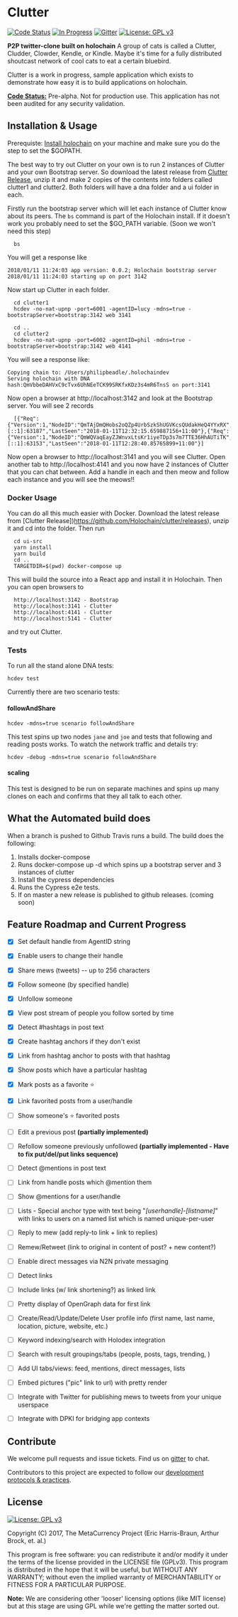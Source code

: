 # Clutter

[![Code Status](https://img.shields.io/badge/Code-Pre--Alpha-orange.svg)](https://github.com/Holochain/clutter#feature-roadmap-and-current-progress)
[![In Progress](https://img.shields.io/waffle/label/Holochain/clutter/in%20progress.svg)](http://waffle.io/Holochain/clutter)
[![Gitter](https://badges.gitter.im/metacurrency/holochain.svg)](https://gitter.im/metacurrency/holochain?utm_source=badge&utm_medium=badge&utm_campaign=pr-badge&utm_content=body_badge)
[![License: GPL v3](https://img.shields.io/badge/License-GPL%20v3-blue.svg)](http://www.gnu.org/licenses/gpl-3.0)

**P2P twitter-clone built on holochain**
A group of cats is called a Clutter, Cludder, Clowder, Kendle, or Kindle. Maybe it's time for a fully distributed shoutcast network of cool cats to eat a certain bluebird.

Clutter is a work in progress, sample application which exists to demonstrate how easy it is to build applications on holochain.


**[Code Status:](https://github.com/metacurrency/holochain/milestones?direction=asc&sort=completeness&state=all)** Pre-alpha. Not for production use. This application has not been audited for any security validation.

## Installation & Usage

Prerequiste: [Install holochain](https://github.com/metacurrency/holochain/#installation) on your machine and make sure you do the step to set the $GOPATH.

The best way to try out Clutter on your own is to run 2 instances of Clutter and your own Bootstrap server.  So download the latest release from [Clutter Release](https://github.com/Holochain/clutter/releases), unzip it and make 2 copies of the contents into folders called clutter1 and clutter2.  Both folders will have a dna folder and a ui folder in each.

Firstly run the bootstrap server which will let each instance of Clutter know about its peers.  The ```bs```  command is part of the Holochain install.  If it doesn't work you probably need to set the $GO_PATH variable. (Soon we won't need this step)
```
  bs
```
You will get a response like
```
2018/01/11 11:24:03 app version: 0.0.2; Holochain bootstrap server
2018/01/11 11:24:03 starting up on port 3142
```

Now start up Clutter in each folder.
```
  cd clutter1
  hcdev -no-nat-upnp -port=6001 -agentID=lucy -mdns=true -bootstrapServer=bootstrap:3142 web 3141

  cd ..
  cd clutter2
  hcdev -no-nat-upnp -port=6002 -agentID=phil -mdns=true -bootstrapServer=bootstrap:3142 web 4141
```
You will see a response like:
```
Copying chain to: /Users/philipbeadle/.holochaindev
Serving holochain with DNA hash:QmVbbeDAHVxC9cTvx6UhNEeTCK99SRKfxKDz3s4mR6TnsS on port:3141
```
Now open a browser at http://localhost:3142 and look at the Bootstrap server.  You will see 2 records
```
  [{"Req":{"Version":1,"NodeID":"QmTAjDmQHobs2oQZp4UrbSzkShUGVKcsQUdakHeQ4YYxRX","NodeAddr":"/ip4/0.0.0.0/tcp/6003"},"Remote":"[::1]:63187","LastSeen":"2018-01-11T12:32:15.659887156+11:00"},{"Req":{"Version":1,"NodeID":"QmWQVaqEayZJWnvxLtsKr1iyeTDp3s7m7TTE36HhAUTiTK","NodeAddr":"/ip4/0.0.0.0/tcp/6002"},"Remote":"[::1]:63153","LastSeen":"2018-01-11T12:28:40.85765899+11:00"}]
```
Now open a browser to http://localhost:3141 and you will see Clutter.  Open another tab to http://localhost:4141 and you now have 2 instances of Clutter that you can chat between.  Add a handle in each and then meow and follow each instance and you will see the meows!!

### Docker Usage
You can do all this much easier with Docker. Download the latest release from [Clutter Release])https://github.com/Holochain/clutter/releases), unzip it and cd into the folder. Then run
```
  cd ui-src
  yarn install
  yarn build
  cd ..
  TARGETDIR=$(pwd) docker-compose up
```
This will build the source into a React app and install it in Holochain. Then you can open browsers to
```
  http://localhost:3142 - Bootstrap
  http://localhost:3141 - Clutter
  http://localhost:4141 - Clutter
  http://localhost:5141 - Clutter
```
and try out Clutter.

### Tests
To run all the stand alone DNA tests:

``` shell
hcdev test
```

Currently there are two scenario tests:

#### followAndShare
``` shell
hcdev -mdns=true scenario followAndShare
```
This test spins up two nodes `jane` and `joe` and tests that following and reading posts works. To watch the network traffic and details try:

``` shell
hcdev -debug -mdns=true scenario followAndShare
```
#### scaling

This test is designed to be run on separate machines and spins up many clones on each and confirms that they all talk to each other.

## What the Automated build does

When a branch is pushed to Github Travis runs a build.  The build does the following:
1. Installs docker-compose
2. Runs docker-compose up -d which spins up a bootstrap server and 3 instances of clutter
3. Install the cypress dependencies
4. Runs the Cypress e2e tests.
5. If on master a new release is published to github releases. (coming soon)

## Feature Roadmap and Current Progress
 - [x] Set default handle from AgentID string
 - [x] Enable users to change their handle
 - [x] Share mews (tweets) -- up to 256 characters
 - [x] Follow someone (by specified handle)
 - [x] Unfollow someone
 - [x] View post stream of people you follow sorted by time
 - [x] Detect #hashtags in post text
 - [x] Create hashtag anchors if they don't exist
 - [x] Link from hashtag anchor to posts with that hashtag
 - [x] Show posts which have a particular hashtag
 - [x] Mark posts as a favorite :star:
 - [x] Link favorited posts from a user/handle
 - [ ] Show someone's :star: favorited posts
 - [ ] Edit a previous post **(partially implemented)**
 - [ ] Refollow someone previously unfollowed **(partially implemented - Have to fix put/del/put links sequence)**
 - [ ] Detect @mentions in post text
 - [ ] Link from handle posts which @mention them
 - [ ] Show @mentions for a user/handle
 - [ ] Lists - Special anchor type with text being "*[userhandle]-[listname]*" with links to users on a named list which is named unique-per-user
 - [ ] Reply to mew (add reply-to link + link to replies)
 - [ ] Remew/Retweet (link to original in content of post? + new content?)
 - [ ] Enable direct messages via N2N private messaging
 - [ ] Detect links
 - [ ] Include links (w/ link shortening?) as linked link
 - [ ] Pretty display of OpenGraph data for first link
 - [ ] Create/Read/Update/Delete User profile info (first name, last name, location, picture, website, etc.)
 - [ ] Keyword indexing/search with Holodex integration
 - [ ] Search with result groupings/tabs (people, posts, tags, trending, )
 - [ ] Add UI tabs/views: feed, mentions, direct messages, lists
 - [ ] Embed pictures ("pic" link to url) with pretty render
 - [ ] Integrate with Twitter for publishing mews to tweets from your unique userspace
 - [ ] Integrate with DPKI for bridging app contexts


## Contribute
We welcome pull requests and issue tickets.  Find us on [gitter](https://gitter.im/metacurrency/holochain) to chat.

Contributors to this project are expected to follow our [development protocols & practices](https://github.com/metacurrency/holochain/wiki/Development-Protocols).

## License
[![License: GPL v3](https://img.shields.io/badge/License-GPL%20v3-blue.svg)](http://www.gnu.org/licenses/gpl-3.0)

Copyright (C) 2017, The MetaCurrency Project (Eric Harris-Braun, Arthur Brock, et. al.)

This program is free software: you can redistribute it and/or modify it under the terms of the license provided in the LICENSE file (GPLv3).  This program is distributed in the hope that it will be useful, but WITHOUT ANY WARRANTY; without even the implied warranty of MERCHANTABILITY or FITNESS FOR A PARTICULAR PURPOSE.

**Note:** We are considering other 'looser' licensing options (like MIT license) but at this stage are using GPL while we're getting the matter sorted out.
